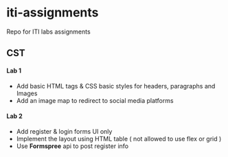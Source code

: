 # iti-assignments

Repo for ITI labs assignments

## CST

#### Lab 1

- Add basic HTML tags & CSS basic styles for headers, paragraphs and Images
- Add an image map to redirect to social media platforms

#### Lab 2

- Add register & login forms UI only
- Implement the layout using HTML table ( not allowed to use flex or grid )
- Use <strong>Formspree</strong> api to post register info
